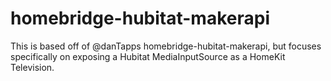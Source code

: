 # homebridge-hubitat-makerapi

This is based off of @danTapps homebridge-hubitat-makerapi, but focuses specifically on exposing a Hubitat MediaInputSource as a HomeKit Television.
